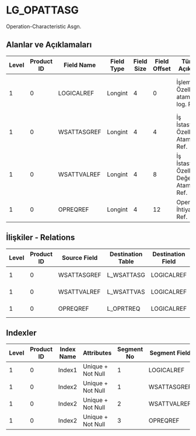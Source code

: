 # LG_OPATTASG

Operation-Characteristic Asgn.

## Alanlar ve Açıklamaları

| Level | Product ID | Field Name | Field Type | Field Size | Field Offset | Türkçe Açıklama | Expression |
| ----- | ---------- | ---------- | ---------- | ---------- | ------------ | --------------- | ---------- |
| 1 | 0 | LOGICALREF | Longint | 4 | 0 | İşlem - Özellik ataması log. Ref. | Operation - Characteristic Assignment Logical Reference |
| 1 | 0 | WSATTASGREF | Longint | 4 | 4 | İş İstasyonu Özellik Atamaları Ref. | Workstation - Characteristic Assignment Reference |
| 1 | 0 | WSATTVALREF | Longint | 4 | 8 | İş İstasyonu Özellik Değeri Atamaları Ref. | Workstation - Characteristic Value Assignment Reference |
| 1 | 0 | OPREQREF | Longint | 4 | 12 | Operasyon İhtiyaçları Ref. | Operation Requirement Reference |

## İlişkiler - Relations

| Level | Product ID | Source Field | Destination Table | Destination Field | Relation Type | Extra Condition |
| ----- | ---------- | ------------ | ---------------- | ---------------- | ------------- | --------------- |
| 1 | 0 | WSATTASGREF | L_WSATTASG | LOGICALREF | one-to-one |  |
| 1 | 0 | WSATTVALREF | L_WSATTVAS | LOGICALREF | one-to-one |  |
| 1 | 0 | OPREQREF | L_OPRTREQ | LOGICALREF | one-to-one |  |

## Indexler

| Level | Product ID | Index Name | Attributes | Segment No | Segment Field | Sense |
| ----- | ---------- | ---------- | ---------- | ---------- | ------------- | ----- |
| 1 | 0 | Index1 | Unique + Not Null | 1 | LOGICALREF | Ascending |
| 1 | 0 | Index2 | Unique + Not Null | 1 | WSATTASGREF | Ascending |
| 1 | 0 | Index2 | Unique + Not Null | 2 | WSATTVALREF | Ascending |
| 1 | 0 | Index2 | Unique + Not Null | 3 | OPREQREF | Ascending |
